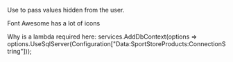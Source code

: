 Use <input type="hidden"> to pass values hidden from the user.

Font Awesome has a lot of icons

Why is a lambda required here:
services.AddDbContext<ApplicationDbContext>(options =>
 options.UseSqlServer(Configuration["Data:SportStoreProducts:ConnectionString"]));

